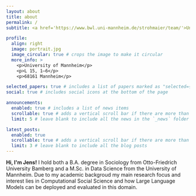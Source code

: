 ```yaml
---
layout: about
title: about
permalink: /
subtitle: <a href='https://www.bwl.uni-mannheim.de/strohmaier/team/'>University of Mannheim</a>. Address. Contacts. Motto. Etc.

profile:
  align: right
  image: portrait.jpg
  image_circular: true # crops the image to make it circular
  more_info: >
    <p>University of Mannheim</p>
    <p>L 15, 1–6</p>
    <p>68161 Mannheim</p>

selected_papers: true # includes a list of papers marked as "selected={true}"
social: true # includes social icons at the bottom of the page

announcements:
  enabled: true # includes a list of news items
  scrollable: true # adds a vertical scroll bar if there are more than 3 news items
  limit: 5 # leave blank to include all the news in the `_news` folder

latest_posts:
  enabled: true
  scrollable: true # adds a vertical scroll bar if there are more than 3 new posts items
  limit: 3 # leave blank to include all the blog posts
---
```


**Hi, I'm Jens!**
I hold both a B.A. degree in Sociology from Otto-Friedrich University Bamberg and a M.Sc. in Data Science from the University of Mannheim. Due to my academic backgroud my main research focus and interest lies in Computational Social Science and how Large Language Models can be deployed and evaluated in this domain.